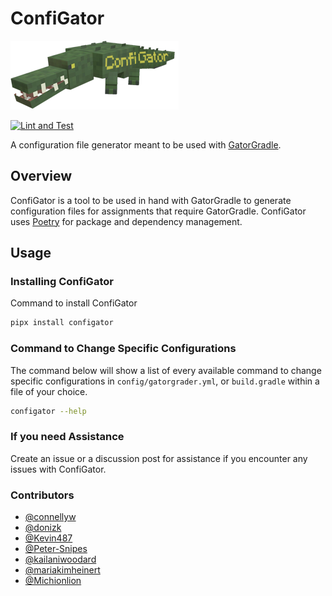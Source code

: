 # ConfiGator

![Mr.ConfiGator himself](img/icon.png)

[![Lint and Test](https://github.com/cmpsc-481-s22-m1/ConfiGator/actions/workflows/main.yml/badge.svg?branch=release%2F0.1.0)](https://github.com/cmpsc-481-s22-m1/ConfiGator/actions/workflows/main.yml)

A configuration file generator meant to be used with [GatorGradle](https://github.com/GatorEducator/gatorgradle).

## Overview

ConfiGator is a tool to be used in hand with GatorGradle to generate configuration
files for assignments that require GatorGradle. ConfiGator uses
[Poetry](https://python-poetry.org/) for package and dependency management.

## Usage

### Installing ConfiGator

Command to install ConfiGator

```bash
pipx install configator
```

### Command to Change Specific Configurations

The command below will show a list of every available command to change
specific configurations in `config/gatorgrader.yml`, or `build.gradle`
within a file of your choice.

```bash
configator --help
```

### If you need Assistance

Create an issue or a discussion post for assistance if you encounter any issues
with ConfiGator.

### Contributors

- [@connellyw](https://github.com/connellyw)
- [@donizk](https://github.com/donizk)
- [@Kevin487](https://github.com/Kevin487)
- [@Peter-Snipes](https://github.com/Peter-Snipes)
- [@kailaniwoodard](https://github.com/kailaniwoodard)
- [@mariakimheinert](https://github.com/mariakimheinert)
- [@Michionlion](https://github.com/Michionlion)
